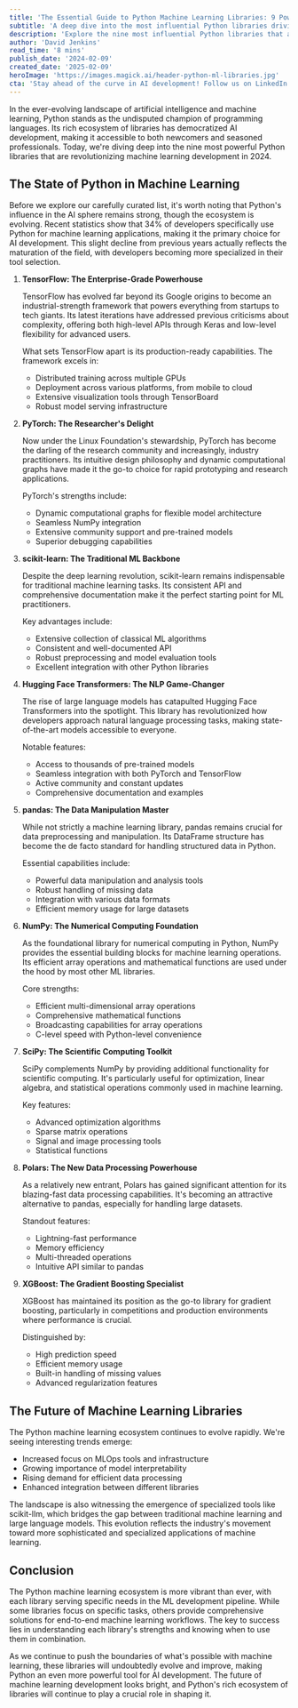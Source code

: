 ```yaml
---
title: 'The Essential Guide to Python Machine Learning Libraries: 9 Power Tools Shaping AI Development'
subtitle: 'A deep dive into the most influential Python libraries driving modern AI development'
description: 'Explore the nine most influential Python libraries that are revolutionizing machine learning development in 2024. From TensorFlow's enterprise capabilities to PyTorch's research-friendly features, discover how these powerful tools are shaping the future of AI development.'
author: 'David Jenkins'
read_time: '8 mins'
publish_date: '2024-02-09'
created_date: '2025-02-09'
heroImage: 'https://images.magick.ai/header-python-ml-libraries.jpg'
cta: 'Stay ahead of the curve in AI development! Follow us on LinkedIn for daily insights into machine learning tools, techniques, and trends that are shaping the future of technology.'
---
```


In the ever-evolving landscape of artificial intelligence and machine learning, Python stands as the undisputed champion of programming languages. Its rich ecosystem of libraries has democratized AI development, making it accessible to both newcomers and seasoned professionals. Today, we're diving deep into the nine most powerful Python libraries that are revolutionizing machine learning development in 2024.

## The State of Python in Machine Learning

Before we explore our carefully curated list, it's worth noting that Python's influence in the AI sphere remains strong, though the ecosystem is evolving. Recent statistics show that 34% of developers specifically use Python for machine learning applications, making it the primary choice for AI development. This slight decline from previous years actually reflects the maturation of the field, with developers becoming more specialized in their tool selection.

1. **TensorFlow: The Enterprise-Grade Powerhouse**

   TensorFlow has evolved far beyond its Google origins to become an industrial-strength framework that powers everything from startups to tech giants. Its latest iterations have addressed previous criticisms about complexity, offering both high-level APIs through Keras and low-level flexibility for advanced users.

   What sets TensorFlow apart is its production-ready capabilities. The framework excels in:
   - Distributed training across multiple GPUs
   - Deployment across various platforms, from mobile to cloud
   - Extensive visualization tools through TensorBoard
   - Robust model serving infrastructure

2. **PyTorch: The Researcher's Delight**

   Now under the Linux Foundation's stewardship, PyTorch has become the darling of the research community and increasingly, industry practitioners. Its intuitive design philosophy and dynamic computational graphs have made it the go-to choice for rapid prototyping and research applications.

   PyTorch's strengths include:
   - Dynamic computational graphs for flexible model architecture
   - Seamless NumPy integration
   - Extensive community support and pre-trained models
   - Superior debugging capabilities

3. **scikit-learn: The Traditional ML Backbone**

   Despite the deep learning revolution, scikit-learn remains indispensable for traditional machine learning tasks. Its consistent API and comprehensive documentation make it the perfect starting point for ML practitioners.

   Key advantages include:
   - Extensive collection of classical ML algorithms
   - Consistent and well-documented API
   - Robust preprocessing and model evaluation tools
   - Excellent integration with other Python libraries

4. **Hugging Face Transformers: The NLP Game-Changer**

   The rise of large language models has catapulted Hugging Face Transformers into the spotlight. This library has revolutionized how developers approach natural language processing tasks, making state-of-the-art models accessible to everyone.

   Notable features:
   - Access to thousands of pre-trained models
   - Seamless integration with both PyTorch and TensorFlow
   - Active community and constant updates
   - Comprehensive documentation and examples

5. **pandas: The Data Manipulation Master**

   While not strictly a machine learning library, pandas remains crucial for data preprocessing and manipulation. Its DataFrame structure has become the de facto standard for handling structured data in Python.

   Essential capabilities include:
   - Powerful data manipulation and analysis tools
   - Robust handling of missing data
   - Integration with various data formats
   - Efficient memory usage for large datasets

6. **NumPy: The Numerical Computing Foundation**

   As the foundational library for numerical computing in Python, NumPy provides the essential building blocks for machine learning operations. Its efficient array operations and mathematical functions are used under the hood by most other ML libraries.

   Core strengths:
   - Efficient multi-dimensional array operations
   - Comprehensive mathematical functions
   - Broadcasting capabilities for array operations
   - C-level speed with Python-level convenience

7. **SciPy: The Scientific Computing Toolkit**

   SciPy complements NumPy by providing additional functionality for scientific computing. It's particularly useful for optimization, linear algebra, and statistical operations commonly used in machine learning.

   Key features:
   - Advanced optimization algorithms
   - Sparse matrix operations
   - Signal and image processing tools
   - Statistical functions

8. **Polars: The New Data Processing Powerhouse**

   As a relatively new entrant, Polars has gained significant attention for its blazing-fast data processing capabilities. It's becoming an attractive alternative to pandas, especially for handling large datasets.

   Standout features:
   - Lightning-fast performance
   - Memory efficiency
   - Multi-threaded operations
   - Intuitive API similar to pandas

9. **XGBoost: The Gradient Boosting Specialist**

   XGBoost has maintained its position as the go-to library for gradient boosting, particularly in competitions and production environments where performance is crucial.

   Distinguished by:
   - High prediction speed
   - Efficient memory usage
   - Built-in handling of missing values
   - Advanced regularization features

## The Future of Machine Learning Libraries

The Python machine learning ecosystem continues to evolve rapidly. We're seeing interesting trends emerge:

- Increased focus on MLOps tools and infrastructure
- Growing importance of model interpretability
- Rising demand for efficient data processing
- Enhanced integration between different libraries

The landscape is also witnessing the emergence of specialized tools like scikit-llm, which bridges the gap between traditional machine learning and large language models. This evolution reflects the industry's movement toward more sophisticated and specialized applications of machine learning.

## Conclusion

The Python machine learning ecosystem is more vibrant than ever, with each library serving specific needs in the ML development pipeline. While some libraries focus on specific tasks, others provide comprehensive solutions for end-to-end machine learning workflows. The key to success lies in understanding each library's strengths and knowing when to use them in combination.

As we continue to push the boundaries of what's possible with machine learning, these libraries will undoubtedly evolve and improve, making Python an even more powerful tool for AI development. The future of machine learning development looks bright, and Python's rich ecosystem of libraries will continue to play a crucial role in shaping it.